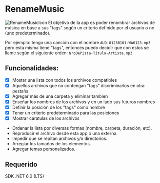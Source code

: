 # RenameMusic
![RenameMusicIcon](/RenameMusic/.icon.ico)
El objetivo de la app es poder renombrar archivos de música en base a sus "tags" según un criterio definido por el usuario o no (uno predeterminado).

Por ejemplo: tengo una canción con el nombre `AUD-01230101-WA0123.mp3` pero esta misma tiene "tags", entonces puedo decidir que con estos se llame según el siguiente orden: `NroDePista-Titulo-Artista.mp3`

## Funcionalidades:
- [x] Mostar una lista con todos los archivos compatibles
- [x] Aquellos archivos que no contengan "tags" discriminarlos en otra pestaña
- [x] Agregar más de una carpeta y eliminar tambien
- [x] Enseñar los nombres de los archivos y en un lado sus futuros nombres
- [x] Definir la posición de los "tags" como nombre
- [x] Tener un criterio predeterminado para las posiciones
- [x] Mostrar caratulas de los archivos
- Ordenar la lista por diversas formas (nombre, carpeta, duración, etc).
- Reproducir el archivo desde esta app o una externa.
- Impedir que se repitan archivos y/o directorios.
- Arreglar los tamaños de los elementos.
- Agregar temas personalizados.

## Requerido
SDK .NET 6.0 (LTS)